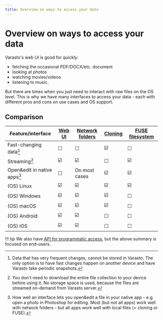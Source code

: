 ```yaml
---
title: Overview on ways to access your data
---
```


Overview on ways to access your data
====================================

Varasto's web UI is good for quickly:

- fetching the occasional PDF/DOCX/etc. document
- looking at photos
- watching movies/videos
- listening to music.

But there are times when you just need to interact with raw files on the OS level. This is
why we have many interfaces to access your data - each with different pros and cons on use
cases and OS support.


Comparison
----------

| Feature/interface      | [Web UI](web-ui/index.md) | [Network folders](network-folders/index.md) | [Cloning](client/index.md#how-does-the-cloning-interface-look-like) | [FUSE filesystem](fuse/index.md) |
|------------------------|--------|-----------------|---------|-----------------|
| Fast-changing data[^1] | ☐      | ☐              | ☑️     | ☐               |
| Streaming[^2]          | ☑️     | ☑️             | ☐      | ☑️              |
| Open&edit in native apps[^3] | ☐ | On most cases | ☑️      | ☑️             |
| (OS) Linux             | ☑️     | ☑️             | ☑️     | ☑️              |
| (OS) Windows           | ☑️     | ☑️             | ☑️     | ☐               |
| (OS) macOS             | ☑️     | ☑️             | ☑️     | ☐               |
| (OS) Android           | ☑️     | ☑️             | ☐      | ☐               |
| (OS) iOS               | ☑️     | ☑️             | ☐      | ☐               |

!!! tip
	We also have [API for programmatic access](../developers/api-overview.md), but the above summary is
	focused on end-users.


[^1]: Data that has very frequent changes, cannot be stored in Varasto. The only option is
      to have fast changes happen on another device and have Varasto take periodic snapshots.

[^2]: You don't need to download the entire file collection to your device before using it.
      No storage space is used, because the files are streamed on-demand from Varasto server.

[^3]: How well an interface lets you open&edit a file in your native app - e.g. open a
      photo in Photoshop for editing. Most (but not all apps) work well with network folders -
      but all apps work well with local files (= cloning or FUSE).
